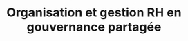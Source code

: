 ---
tags: cards
cardOrder: order:5;
wrapColor: yellow_wrap
title: Organisation et gestion RH en gouvernance partagée
image: /img/gouvernance.png
imgClass: img_x_fit
altImage: Gouvernance Partagée
jqueryClass: gouvernance
bgColor:  bg_yellow
backTitleColor: blue
textColor: blue
description: ["Accompagner les modèles de gouvernance au sein du Monde Associatif et d'Entreprises"]
descriptionListItem: ["Structuration de l’organisation","Clarification des rôles", "Formalisation des pratiques","Création d’outils sur mesure"]
buttonBack: card_btn_back
---